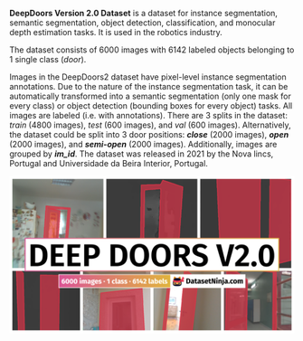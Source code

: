 **DeepDoors Version 2.0 Dataset** is a dataset for instance segmentation, semantic segmentation, object detection, classification, and monocular depth estimation tasks. It is used in the robotics industry. 

The dataset consists of 6000 images with 6142 labeled objects belonging to 1 single class (*door*).

Images in the DeepDoors2 dataset have pixel-level instance segmentation annotations. Due to the nature of the instance segmentation task, it can be automatically transformed into a semantic segmentation (only one mask for every class) or object detection (bounding boxes for every object) tasks. All images are labeled (i.e. with annotations). There are 3 splits in the dataset: *train* (4800 images), *test* (600 images), and *val* (600 images). Alternatively, the dataset could be split into 3 door positions: ***close*** (2000 images), ***open*** (2000 images), and ***semi-open*** (2000 images). Additionally, images are grouped by ***im_id***. The dataset was released in 2021 by the Nova lincs, Portugal and Universidade da Beira Interior, Portugal.

<img src="https://github.com/dataset-ninja/deep-doors2/raw/main/visualizations/poster.png">
